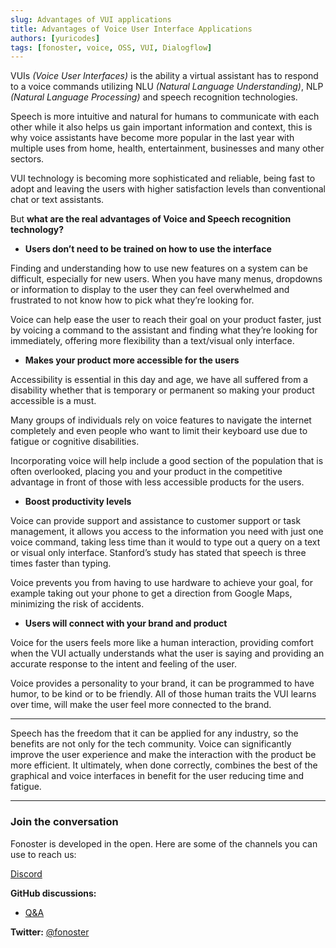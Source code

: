 ```yaml
---
slug: Advantages of VUI applications
title: Advantages of Voice User Interface Applications 
authors: [yuricodes]
tags: [fonoster, voice, OSS, VUI, Dialogflow]
---
```

 
VUIs _(Voice User Interfaces)_ is the ability a virtual assistant has to respond to a voice commands utilizing NLU _(Natural Language Understanding)_, NLP _(Natural Language Processing)_ and speech recognition technologies. 

Speech is more intuitive and natural for humans to communicate with each other while it also helps us gain important information and context, this is why voice assistants have become more popular in the last year with multiple uses from home, health, entertainment, businesses and many other sectors. 

VUI technology is becoming more sophisticated and reliable, being fast to adopt and leaving the users with higher satisfaction levels than conventional chat or text assistants. 

But **what are the real advantages of Voice and Speech recognition technology?** 

- **Users don’t need to be trained on how to use the interface** 

Finding and understanding how to use new features on a system can be difficult, especially for new users. When you have many menus, dropdowns or information to display to the user they can feel overwhelmed and frustrated to not know how to pick what they’re looking for.

Voice can help ease the user to reach their goal on your product faster, just by voicing a command to the assistant and finding what they’re looking for immediately, offering more flexibility than a text/visual only interface.

- **Makes your product more accessible for the users**

Accessibility is essential in this day and age, we have all suffered from a disability whether that is temporary or permanent so making your product accessible is a must. 

Many groups of individuals rely on voice features to navigate the internet completely and even people who want to limit their keyboard use due to fatigue or cognitive disabilities. 

Incorporating voice will help include a good section of the population that is often overlooked, placing you and your product in the competitive advantage in front of those with less accessible products for the users. 

- **Boost productivity levels** 

Voice can provide support and assistance to customer support or task management, it allows you access to the information you need with just one voice command, taking less time than it would to type out a query on a text or visual only interface. Stanford’s study has stated that speech is three times faster than typing. 

Voice prevents you from having to use hardware to achieve your goal, for example taking out your phone to get a direction from Google Maps, minimizing the risk of accidents. 

- **Users will connect with your brand and product** 

Voice for the users feels more like a human interaction, providing comfort when the VUI actually understands what the user is saying and providing an accurate response to the intent and feeling of the user. 

Voice provides a personality to your brand, it can be programmed to have humor, to be kind or to be friendly. All of those human traits the VUI learns over time, will make the user feel more connected to the brand.

 <hr />

Speech has the freedom that it can be applied for any industry, so the benefits are not only for the tech community. Voice can significantly improve the user experience and make the interaction with the product be more efficient. It ultimately, when done correctly, combines the best of the graphical and voice interfaces in benefit for the user reducing time and fatigue. 

<hr />


### Join the conversation 

Fonoster is developed in the open. Here are some of the channels you can use to reach us: 

[Discord](https://discord.gg/mpWSRUhG7e)

**GitHub discussions:**
- [Q&A](https://github.com/fonoster/fonoster/discussions/categories/q-a) 

**Twitter:** [@fonoster](https://twitter.com/fonoster)


